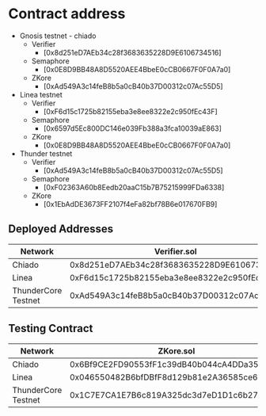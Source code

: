 # Contract address

- Gnosis testnet - chiado
  - Verifier 
    - [0x8d251eD7AEb34c28f3683635228D9E6106734516]
  - Semaphore
    - [0x0E8D9BB48A8D5520AEE4BbeE0cCB0667F0F0A7a0]
  - ZKore
    - [0xAd549A3c14feB8b5a0cB40b37D00312c07Ac55D5]
- Linea testnet 
  - Verifier
    - [0xF6d15c1725b82155eba3e8ee8322e2c950fEc43F]
  - Semaphore
    - [0x6597d5Ec800DC146e039Fb388a3fca10039aE863]
  - ZKore
    - [0x0E8D9BB48A8D5520AEE4BbeE0cCB0667F0F0A7a0]
- Thunder testnet
  - Verifier
    - [0xAd549A3c14feB8b5a0cB40b37D00312c07Ac55D5]
  - Semaphore
    - [0xF02363A60b8Eedb20aaC15b7B75215999FDa6338]
  - ZKore
    - [0x1EbAdDE3673FF2107f4eFa82bf78B6e017670FB9]

## Deployed Addresses

| Network | Verifier.sol | Semaphore.sol | ZKore.sol |
| ------- | ----------- | ---------------------- | ----------------------- |
| Chiado  | 0x8d251eD7AEb34c28f3683635228D9E6106734516 | 0x0E8D9BB48A8D5520AEE4BbeE0cCB0667F0F0A7a0 | 0xAd549A3c14feB8b5a0cB40b37D00312c07Ac55D5 |
| Linea   | 0xF6d15c1725b82155eba3e8ee8322e2c950fEc43F | 0x6597d5Ec800DC146e039Fb388a3fca10039aE863 | 0x0E8D9BB48A8D5520AEE4BbeE0cCB0667F0F0A7a0 |
| ThunderCore Testnet  | 0xAd549A3c14feB8b5a0cB40b37D00312c07Ac55D5 | 0xF02363A60b8Eedb20aaC15b7B75215999FDa6338 | 0x1EbAdDE3673FF2107f4eFa82bf78B6e017670FB9 |

## Testing Contract
| Network | ZKore.sol |
| ------- | ----------------------- |
| Chiado  | 0x6Bf9CE2FD90553fF1c39dB40b044cA4DDa35eBDd |
| Linea   | 0x046550482B6bfDBfF8d129b81e2A36585ce68735 |
| ThunderCore Testnet  | 0x1C7E7CA1E7B6c819A325dc3d7eD1D1c6b271378e |